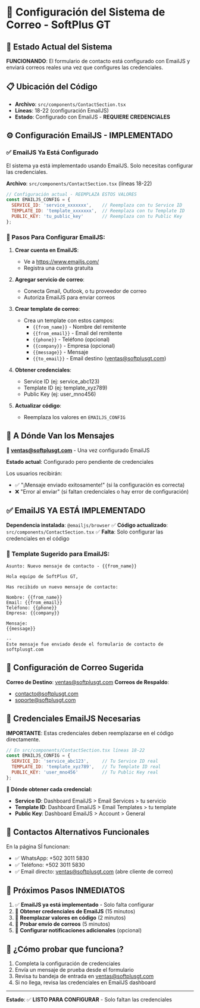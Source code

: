 # 📧 Configuración del Sistema de Correo - SoftPlus GT

## 🚨 Estado Actual del Sistema

**FUNCIONANDO**: El formulario de contacto está configurado con EmailJS y enviará correos reales una vez que configures las credenciales.

## 📋 Ubicación del Código

- **Archivo**: `src/components/ContactSection.tsx`
- **Líneas**: 18-22 (configuración EmailJS)
- **Estado**: Configurado con EmailJS - **REQUIERE CREDENCIALES**

## ⚙️ Configuración EmailJS - IMPLEMENTADO

### ✅ EmailJS Ya Está Configurado

El sistema ya está implementado usando EmailJS. Solo necesitas configurar las credenciales.

**Archivo**: `src/components/ContactSection.tsx` (líneas 18-22)

```javascript
// Configuración actual - REEMPLAZA ESTOS VALORES
const EMAILJS_CONFIG = {
  SERVICE_ID: 'service_xxxxxxx',    // Reemplaza con tu Service ID
  TEMPLATE_ID: 'template_xxxxxxx',  // Reemplaza con tu Template ID  
  PUBLIC_KEY: 'tu_public_key'       // Reemplaza con tu Public Key
};
```

### 🔧 Pasos Para Configurar EmailJS:

1. **Crear cuenta en EmailJS**:
   - Ve a https://www.emailjs.com/
   - Registra una cuenta gratuita

2. **Agregar servicio de correo**:
   - Conecta Gmail, Outlook, o tu proveedor de correo
   - Autoriza EmailJS para enviar correos

3. **Crear template de correo**:
   - Crea un template con estos campos:
     - `{{from_name}}` - Nombre del remitente
     - `{{from_email}}` - Email del remitente
     - `{{phone}}` - Teléfono (opcional)
     - `{{company}}` - Empresa (opcional)
     - `{{message}}` - Mensaje
     - `{{to_email}}` - Email destino (ventas@softplusgt.com)

4. **Obtener credenciales**:
   - Service ID (ej: service_abc123)
   - Template ID (ej: template_xyz789)
   - Public Key (ej: user_mno456)

5. **Actualizar código**:
   - Reemplaza los valores en `EMAILJS_CONFIG`

## 🎯 A Dónde Van los Mensajes

**📧 ventas@softplusgt.com** - Una vez configurado EmailJS

**Estado actual**: Configurado pero pendiente de credenciales

Los usuarios recibirán:
- ✅ "¡Mensaje enviado exitosamente!" (si la configuración es correcta)
- ❌ "Error al enviar" (si faltan credenciales o hay error de configuración)

## ✅ EmailJS YA ESTÁ IMPLEMENTADO

**Dependencia instalada**: `@emailjs/browser` ✅
**Código actualizado**: `src/components/ContactSection.tsx` ✅
**Falta**: Solo configurar las credenciales en el código

### 📝 Template Sugerido para EmailJS:

```
Asunto: Nuevo mensaje de contacto - {{from_name}}

Hola equipo de SoftPlus GT,

Has recibido un nuevo mensaje de contacto:

Nombre: {{from_name}}
Email: {{from_email}}
Teléfono: {{phone}}
Empresa: {{company}}

Mensaje:
{{message}}

--
Este mensaje fue enviado desde el formulario de contacto de softplusgt.com
```

## 📧 Configuración de Correo Sugerida

**Correo de Destino**: ventas@softplusgt.com
**Correos de Respaldo**: 
- contacto@softplusgt.com
- soporte@softplusgt.com

## 🔑 Credenciales EmailJS Necesarias

**IMPORTANTE**: Estas credenciales deben reemplazarse en el código directamente.

```javascript
// En src/components/ContactSection.tsx líneas 18-22
const EMAILJS_CONFIG = {
  SERVICE_ID: 'service_abc123',     // Tu Service ID real
  TEMPLATE_ID: 'template_xyz789',   // Tu Template ID real  
  PUBLIC_KEY: 'user_mno456'         // Tu Public Key real
};
```

**📍 Dónde obtener cada credencial:**
- **Service ID**: Dashboard EmailJS > Email Services > tu servicio
- **Template ID**: Dashboard EmailJS > Email Templates > tu template  
- **Public Key**: Dashboard EmailJS > Account > General

## 📱 Contactos Alternativos Funcionales

En la página SÍ funcionan:
- ✅ WhatsApp: +502 3011 5830
- ✅ Teléfono: +502 3011 5830
- ✅ Email directo: ventas@softplusgt.com (abre cliente de correo)

## 🚀 Próximos Pasos INMEDIATOS

1. ✅ **EmailJS ya está implementado** - Solo falta configurar
2. 🔑 **Obtener credenciales de EmailJS** (15 minutos)
3. 📝 **Reemplazar valores en código** (2 minutos)
4. 🧪 **Probar envío de correos** (5 minutos)
5. 📧 **Configurar notificaciones adicionales** (opcional)

## 🎯 ¿Cómo probar que funciona?

1. Completa la configuración de credenciales
2. Envía un mensaje de prueba desde el formulario
3. Revisa tu bandeja de entrada en ventas@softplusgt.com
4. Si no llega, revisa las credenciales en EmailJS dashboard

---

**Estado**: ✅ **LISTO PARA CONFIGURAR** - Solo faltan las credenciales